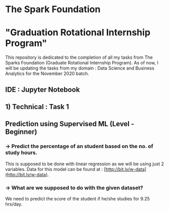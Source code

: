 # The Spark Foundation
# "Graduation Rotational Internship Program"
This repository is dedicated to the completion of all my tasks from The Sparks Foundation (Graduate Rotational Internship Program). As of now, I will be updating the tasks from my domain : Data Science and Business Analytics for the November 2020 batch.

## IDE : Jupyter Notebook

## 1) Technical : Task 1 
## Prediction using Supervised ML (Level - Beginner)
### -> Predict the percentage of an student based on the no. of study hours.
This is supposed to be done with linear regression as we will be using just 2 variables. 
Data for this model can be found at : [http://bit.ly/w-data](http://bit.ly/w-data).
### -> What are we supposed to do with the given dataset?
We need to predict the score of the student if he/she studies for 9.25 hrs/day.
